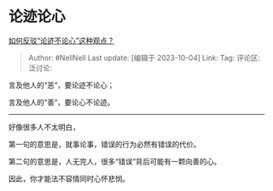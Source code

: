 # 论迹论心
[如何反驳“论迹不论心”这种观点？](https://www.zhihu.com/question/430780498/answer/3235942608)

> Author: #NellNell
> Last update: [编辑于 2023-10-04]
> Link:
> Tag:
> 评论区:
> 泛讨论:

言及他人的“恶”，要论迹不论心；

言及他人的“善”，要论心不论迹。

---

好像很多人不太明白，

第一句的意思是，就事论事，错误的行为必然有错误的代价。

第二句的意思是，人无完人，很多“错误”背后可能有一颗向善的心。

因此，你才能法不容情同时心怀悲悯。
